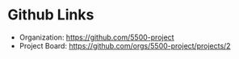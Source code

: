 # Github Links

- Organization: https://github.com/5500-project
- Project Board: https://github.com/orgs/5500-project/projects/2
